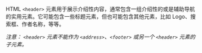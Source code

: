 # <header>

HTML `<header>` 元素用于展示介绍性内容，通常包含一组介绍性的或是辅助导航的实用元素。它可能包含一些标题元素，但也可能包含其他元素，比如 Logo、搜索框、作者名称，等等。

*注意： `<header>` 元素不能作为 `<address>`、`<footer>` 或另一个 `<header>` 元素的子元素。*